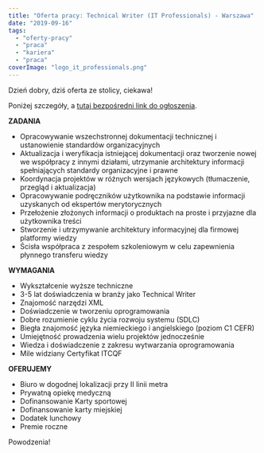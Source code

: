 ```yaml
---
title: "Oferta pracy: Technical Writer (IT Professionals) - Warszawa"
date: "2019-09-16"
tags:
  - "oferty-pracy"
  - "praca"
  - "kariera"
  - "praca"
coverImage: "logo_it_professionals.png"
---
```


Dzień dobry, dziś oferta ze stolicy, ciekawa!

Poniżej szczegóły, a
[tutaj bezpośredni link do ogłoszenia](https://itprofessionals.com.pl/job/it-professionals-warszawa-2-technical-writer/).

**ZADANIA**

- Opracowywanie wszechstronnej dokumentacji technicznej i ustanowienie
  standardów organizacyjnych
- Aktualizacja i weryfikacja istniejącej dokumentacji oraz tworzenie nowej we
  współpracy z innymi działami, utrzymanie architektury informacji spełniających
  standardy organizacyjne i prawne
- Koordynacja projektów w różnych wersjach językowych (tłumaczenie, przegląd i
  aktualizacja)
- Opracowywanie podręczników użytkownika na podstawie informacji uzyskanych od
  ekspertów merytorycznych
- Przełożenie złożonych informacji o produktach na proste i przyjazne dla
  użytkownika treści
- Stworzenie i utrzymywanie architektury informacyjnej dla firmowej platformy
  wiedzy
- Ścisła współpraca z zespołem szkoleniowym w celu zapewnienia płynnego
  transferu wiedzy

**WYMAGANIA**

- Wykształcenie wyższe techniczne
- 3-5 lat doświadczenia w branży jako Technical Writer
- Znajomość narzędzi XML
- Doświadczenie w tworzeniu oprogramowania
- Dobre rozumienie cyklu życia rozwoju systemu (SDLC)
- Biegła znajomość języka niemieckiego i angielskiego (poziom C1 CEFR)
- Umiejętność prowadzenia wielu projektów jednocześnie
- Wiedza i doświadczenie z zakresu wytwarzania oprogramowania
- Mile widziany Certyfikat ITCQF

**OFERUJEMY**

- Biuro w dogodnej lokalizacji przy II linii metra
- Prywatną opiekę medyczną
- Dofinansowanie Karty sportowej
- Dofinansowanie karty miejskiej
- Dodatek lunchowy
- Premie roczne

Powodzenia!
